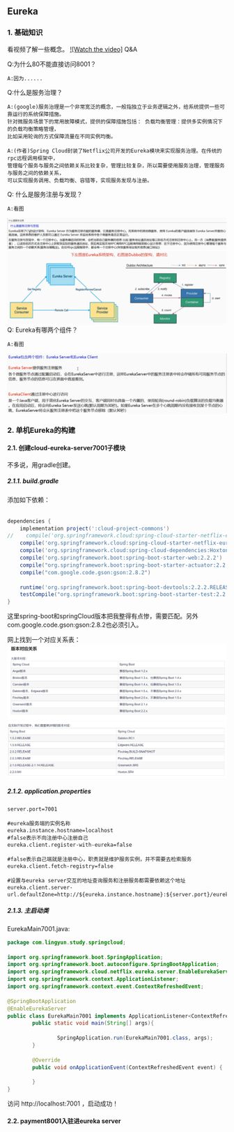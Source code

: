 ## Eureka

### 1. 基础知识

看视频了解一些概念。
[![Watch the video]](https://www.youtube.com/watch?v=tgZ4JyLsm7A&list=PLmOn9nNkQxJGVG1ktTV4SedFWuyef_Pi0&index=15&t=519s)
Q&A

Q:为什么80不能直接访问8001？

    A:因为......
   
Q:什么是服务治理？

    A:(google)服务治理是一个非常宽泛的概念，一般指独立于业务逻辑之外，给系统提供一些可靠运行的系统保障措施。
    针对微服务场景下的常用故障模式，提供的保障措施包括： 负载均衡管理：提供多实例情况下的负载均衡策略管理，
    比如采用轮询的方式保障流量在不同实例均衡。
   
    A:(作者)Spring Cloud封装了Netflix公司开发的Eureka模块来实现服务治理。在传统的rpc远程调用框架中，
    管理每个服务与服务之间依赖关系比较复杂，管理比较复杂，所以需要使用服务治理，管理服务与服务之间的依赖关系，
    可以实现服务调用、负载均衡、容错等，实现服务发现与注册。
   
Q: 什么是服务注册与发现？

    A:看图

   ![](https://github.com/YuxingXie/springcloud/raw/master/assets/images/002.jpg)   
   ![](https://github.com/YuxingXie/springcloud/raw/master/assets/images/003.jpg)    
Q: Eureka有哪两个组件？

    A:看图

   ![](https://github.com/YuxingXie/springcloud/raw/master/assets/images/004.jpg)   

### 2. 单机Eureka的构建

#### 2.1. 创建cloud-eureka-server7001子模块

不多说，用gradle创建。

##### 2.1.1. build.gradle

添加如下依赖：

```groovy

dependencies {
    implementation project(':cloud-project-commons')
//    compile('org.springframework.cloud:spring-cloud-starter-netflix-eureka-server')
    compile('org.springframework.cloud:spring-cloud-starter-netflix-eureka-server:2.2.10.RELEASE')
    compile('org.springframework.cloud:spring-cloud-dependencies:Hoxton.SR1')
    compile('org.springframework.boot:spring-boot-starter-web:2.2.2')
    compile("org.springframework.boot:spring-boot-starter-actuator:2.2.2.RELEASE")
    compile("com.google.code.gson:gson:2.8.2")

    runtime('org.springframework.boot:spring-boot-devtools:2.2.2.RELEASE')
    testCompile("org.springframework.boot:spring-boot-starter-test:2.2.2.RELEASE")
}

```

这里spring-boot和springCloud版本把我整得有点惨，需要匹配。另外com.google.code.gson:gson:2.8.2也必须引入。

网上找到一个对应关系表：
![](https://github.com/YuxingXie/springcloud/raw/master/assets/images/005.jpg)  
![](https://github.com/YuxingXie/springcloud/raw/master/assets/images/006.jpg)  

##### 2.1.2. application.properties

```properties
server.port=7001

#eureka服务端的实例名称
eureka.instance.hostname=localhost
#false表示不向注册中心注册自己
eureka.client.register-with-eureka=false

#false表示自己端就是注册中心，职责就是维护服务实例，并不需要去检索服务
eureka.client.fetch-registry=false

#设置与eureka server交互的地址查询服务和注册服务都需要依赖这个地址
eureka.client.server-url.defaultZone=http://${eureka.instance.hostname}:${server.port}/eureka/
```

##### 2.1.3. 主启动类

EurekaMain7001.java:
```java
package com.lingyun.study.springcloud;

import org.springframework.boot.SpringApplication;
import org.springframework.boot.autoconfigure.SpringBootApplication;
import org.springframework.cloud.netflix.eureka.server.EnableEurekaServer;
import org.springframework.context.ApplicationListener;
import org.springframework.context.event.ContextRefreshedEvent;

@SpringBootApplication
@EnableEurekaServer
public class EurekaMain7001 implements ApplicationListener<ContextRefreshedEvent> {
        public static void main(String[] args){

                SpringApplication.run(EurekaMain7001.class, args);
        }

        @Override
        public void onApplicationEvent(ContextRefreshedEvent event) {

        }
}

```
访问 http://localhost:7001 ，启动成功！

#### 2.2. payment8001入驻进eureka server